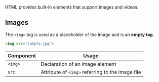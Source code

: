 HTML provides built-in elements that support images and videos.

## Images
The `<img>` tag is used as a placeholder of the image and is an **empty tag**.

```html
<img src="sample.jpg">
```

| Component | Usage |
|--|--|
|`<img> `| Declaration of an image element |
| `src` | Attribute of `<img>` referring to the image file|

